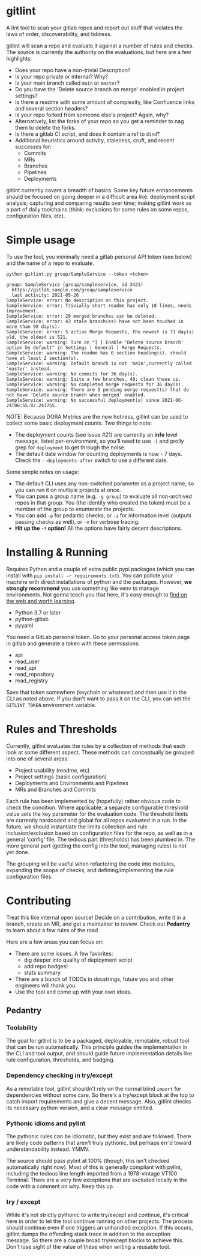 # gitlint

A lint tool to scan your gitlab repos and report out stuff that violates the laws of order, discoverability, and tidiness.

gitlint will scan a repo and evaluate it against a number of rules and checks. The source is currently the authority on the evaluations, but here are a few highlights:
* Does your repo have a non-trivial Description?
* Is your repo private or internal? Why?
* Is your main branch called `main` or `master`?
* Do you have the 'Delete source branch on merge' enabled in project settings?
* Is there a readme with some amount of complexity, like Confluence links and several section headers?
* Is your repo forked from someone else's project? Again, why?
* Alternatively, list the forks of your repo so you get a reminder to nag them to delete the forks.
* Is there a gitlab CI script, and does it contain a ref to `dind`?
* Additional heuristics around activity, staleness, cruft, and recent successes for:
    * Commits
    * MRs
    * Branches
    * Pipelines
    * Deployments

gitlint currently covers a breadth of basics. Some key future enhancements should be focused on going deeper in a difficult area like: deployment script analysis; capturing and comparing results over time; making gitlint work as a part of daily toolchains (think: exclusions for some rules on some repos, configuration files, etc).

# Simple usage

To use the tool, you minimally need a gitlab personal API token (see below) and the name of a repo to evaluate.

`python gitlint.py group/SampleService --token <token>`
```
group: SampleService (group/sampleservice, id 3421)
  https://gitlab.sample.com/group/sampleservice
  last activity: 2021-05-26
SampleService: error: No description on this project.
SampleService: error: Trivially short readme has only 18 lines, needs improvement.
SampleService: error: 29 merged branches can be deleted.
SampleService: error: 43 stale branch(es) have not been touched in more than 90 day(s).
SampleService: error: 5 active Merge Requests, the newest is 71 day(s) old, the oldest is 521.
SampleService: warning: Turn on "[ ] Enable 'Delete source branch' option by default" in Settings | General | Merge Requests.
SampleService: warning: The readme has 0 section heading(s), should have at least 2 section(s).
SampleService: warning: Default branch is not 'main',currently called 'master' instead.
SampleService: warning: No commits for 36 day(s).
SampleService: warning: Quite a few branches, 48; clean these up.
SampleService: warning: No completed merge requests for 36 day(s).
SampleService: warning: There are 5 pending merge request(s) that do not have 'Delete source branch when merged' enabled.
SampleService: warning: No successful deployment(s) since 2021-06-24T06:55:02.243755.
```

NOTE: Because DORA Metrics are the new hotness, gitlint can be used to collect some basic deployment counts. Two things to note:
* The deployment counts (see issue #21) are currently an **info** level message, listed per-environment, so you'll need to use `-i` and prolly grep for `deployment` to get through the noise.
* The default date window for counting deployments is now - 7 days. Check the `--deployments-after` switch to use a different date.

Some simple notes on usage:
* The default CLI uses any non-switched parameter as a project name, so you can run it on multiple projects at once.
* You can pass a group name (e.g. `-g group`) to evaluate all non-archived repos in that group. You (the identity who created the token) must be a member of the group to enumerate the projects.
* You can add `-p` for pedantic checks, or `-i` for information level (outputs passing checks as well), or `-v` for verbose tracing.
* **Hit up the `-?` option!** All the options have fairly decent descriptions.

# Installing & Running

Requires Python and a couple of extra public pypi packages (which you can install with `pip install -r requirements.txt`). You can pollute your machine with direct installations of python and the packages. However, **we strongly recommend** you use something like venv to manage environments. Not gonna teach you that here, it's easy enough to [find on the web and worth learning](https://docs.python.org/3/library/venv.html#creating-virtual-environments).

* Python 3.7 or later
* python-gitlab
* pyyaml

You need a GitLab personal token. Go to your personal access token page in gitlab and generate a token with these permissions:

* api
* read_user
* read_api
* read_repository
* read_registry

Save that token somewhere (keychain or whatever) and then use it in the CLI as noted above. If you don't want to pass it on the CLI, you can set the `GITLINT_TOKEN` environment variable.

# Rules and Thresholds

Currently, gitlint evaluates the rules by a collection of methods that each look at some different aspect. These methods can conceptually be grouped into one of several areas:
* Project usability (readme, etc)
* Project settings (basic configuration)
* Deployments and Environments and Pipelines
* MRs and Branches and Commits

Each rule has been implemented by (hopefully) rather obvious code to check the condition. Where applicable, a separate configurable threshold value sets the key parameter for the evaluation code. The threshold limits are currently hardcoded and global for all repos evaluated in a run. In the future, we should instantiate the limits collection and rule inclusion/exclusion based on configuration files for the repo, as well as in a general 'config' file. The tedious part (thresholds) has been plumbed in. The more general part (getting the config into the tool, managing rules) is not yet done.

The grouping will be useful when refactoring the code into modules, expanding the scope of checks, and defining/implementing the rule configuration files.

# Contributing

Treat this like internal open source! Decide on a contribution, write it in a branch, create an MR, and get a maintainer to review. Check out **Pedantry** to learn about a few rules of the road.

Here are a few areas you can focus on:
* There are some issues. A few favorites:
    * dig deeper into quality of deployment script
    * add repo badges!
    * stats summary
* There are a bunch of TODOs in docstrings, future you and other engineers will thank you
* Use the tool and come up with your own ideas.

## Pedantry

### Toolability
The goal for gitlint is to be a packaged, deployable, remotable, robust tool that can be run automatically. This principle guides the implementation in the CLI and tool output, and should guide future implementation details like rule configuration, thresholds, and badging.

### Dependency checking in try/except
As a remotable tool, gitlint shouldn't rely on the normal blind `import` for dependencies without some care. So there's a try/except block at the top to catch import requirements and give a decent message. Also, gitlint checks its necessary python version, and a clear message emitted.

### Pythonic idioms and pylint
The pythonic rules can be idiomatic, but they exist and are followed. There are likely code patterns that aren't truly pythonic, but perhaps err'd toward understandability instead. YMMV.

The source should pass pylint at 100% (though, this isn't checked automatically right now). Most of this is generally compliant with pylint, including the tedious line length imported from a 1978-vintage VT100 Terminal. There are a very few exceptions that are excluded locally in the code with a comment on why. Keep this up.

### try / except
While it's not strictly pythonic to write try/except and continue, it's critical here in order to let the tool continue running on other projects. The process should continue even if one triggers an unhandled exception. If this occurs, gitlint dumps the offending stack trace in addition to the exception message. So there are a couple broad try/except blocks to achieve this. Don't lose sight of the value of these when writing a reusable tool.
